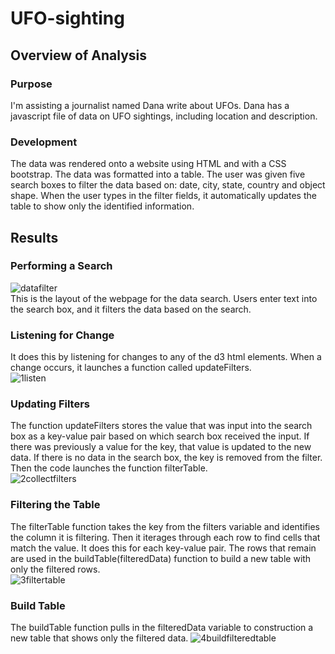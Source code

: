 # UFO-sighting

## Overview of Analysis

### Purpose
I'm assisting a journalist named Dana write about UFOs. Dana has a javascript file of data on UFO sightings, including location and description.

### Development
The data was rendered onto a website using HTML and with a CSS bootstrap. The data was formatted into a table. The user was given five search boxes to filter the data based on: date, city, state, country and object shape. When the user types in the filter fields, it automatically updates the table to show only the identified information.

## Results

### Performing a Search
![datafilter](https://user-images.githubusercontent.com/24308495/144783202-0b3b3d0e-52f0-4366-b0bd-12a84fefbae5.PNG) <br>
This is the layout of the webpage for the data search. Users enter text into the search box, and it filters the data based on the search.
<br>

### Listening for Change
It does this by listening for changes to any of the d3 html elements. When a change occurs, it launches a function called updateFilters. <br>
![1listen](https://user-images.githubusercontent.com/24308495/144783215-debe9a05-c78e-4e2b-b9d9-bd031d05da45.PNG) <br>

### Updating Filters
The function updateFilters stores the value that was input into the search box as a key-value pair based on which search box received the input. If there was previously a value for the key, that value is updated to the new data. If there is no data in the search box, the key is removed from the filter. Then the code launches the function filterTable. <br>
![2collectfilters](https://user-images.githubusercontent.com/24308495/144783219-d2cdde6f-d76f-4363-99ea-9f800e04cc1c.PNG) <br>

### Filtering the Table
The filterTable function takes the key from the filters variable and identifies the column it is filtering. Then it iterages through each row to find cells that match the value. It does this for each key-value pair. The rows that remain are used in the buildTable(filteredData) function to build a new table with only the filtered rows. <br>
![3filtertable](https://user-images.githubusercontent.com/24308495/144783226-7900a96f-4580-48d3-b9d1-305380ea65be.PNG)
 <br>
 
### Build Table
The buildTable function pulls in the filteredData variable to construction a new table that shows only the filtered data.
![4buildfilteredtable](https://user-images.githubusercontent.com/24308495/144783234-4b9ae0d4-eb75-4ab1-aaad-f6b3051f0f0b.PNG)

## 
